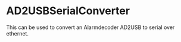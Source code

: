 # AD2USBSerialConverter


This can be used to convert an Alarmdecoder AD2USB to serial over ethernet.
